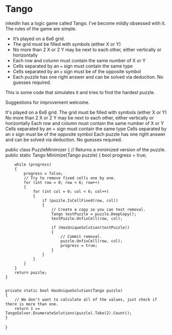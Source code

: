 # Tango

inkedIn has a logic game called Tango. I’ve become mildly obsessed with it. The rules of the game are simple.

- It’s played on a 6x6 grid.
- The grid must be filled with symbols (either X or Y)
- No more than 2 X or 2 Y may be next to each other, either vertically or horizontally
- Each row and column must contain the same number of X or Y
- Cells separated by an `=` sign must contain the same type
- Cells separated by an `x` sign must be of the opposite symbol
- Each puzzle has one right answer and can be solved via deduction. No guesses required.

This is some code that simulates it and tries to find the hardest puzzle.

Suggestions for improvement welcome.



It's played on a 6x6 grid.
The grid must be filled with symbols (either X or Y)
No more than 2 X or 2 Y may be next to each other, either vertically or horizontally
Each row and column must contain the same number of X or Y
Cells separated by an = sign must contain the same type
Cells separated by an x sign must be of the opposite symbol
Each puzzle has one right answer and can be solved via deduction. No guesses required.




public class PuzzleMinimizer
{
    // Returns a minimized version of the puzzle.
    public static Tango Minimize(Tango puzzle)
    {
        bool progress = true;
        
        while (progress)
        {
            progress = false;
            // Try to remove fixed cells one by one.
            for (int row = 0; row < 6; row++)
            {
                for (int col = 0; col < 6; col++)
                {
                    if (puzzle.IsCellFixed(row, col))
                    {
                        // Create a copy so you can test removal.
                        Tango testPuzzle = puzzle.DeepCopy();
                        testPuzzle.UnfixCell(row, col);
                        
                        if (HasUniqueSolution(testPuzzle))
                        {
                            // Commit removal.
                            puzzle.UnfixCell(row, col);
                            progress = true;
                        }                        
                    }
                }
            }
        }
        return puzzle;
    }
    
   
    private static bool HasUniqueSolution(Tango puzzle)
    {
        // We don't want to calculate all of the values, just check if there is more than one.
        return 1 == TangoSolver.EnumerateSolutions(puzzle).Take(2).Count();
    }
}
